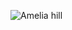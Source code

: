 ![Amelia hill](https://user-images.githubusercontent.com/49414147/147899225-085916eb-4b86-4f24-8345-b9a1de7e02c4.png)

